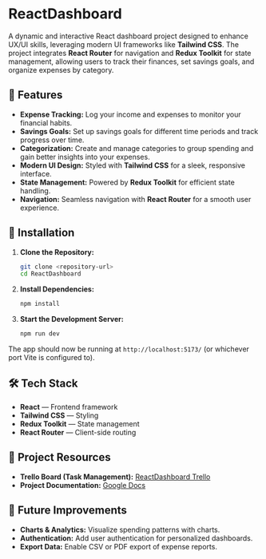 # **ReactDashboard**  

A dynamic and interactive React dashboard project designed to enhance UX/UI skills, leveraging modern UI frameworks like **Tailwind CSS**. The project integrates **React Router** for navigation and **Redux Toolkit** for state management, allowing users to track their finances, set savings goals, and organize expenses by category.  

## 🚀 **Features**  

- **Expense Tracking:** Log your income and expenses to monitor your financial habits.  
- **Savings Goals:** Set up savings goals for different time periods and track progress over time.  
- **Categorization:** Create and manage categories to group spending and gain better insights into your expenses.  
- **Modern UI Design:** Styled with **Tailwind CSS** for a sleek, responsive interface.  
- **State Management:** Powered by **Redux Toolkit** for efficient state handling.  
- **Navigation:** Seamless navigation with **React Router** for a smooth user experience.  

## 📂 **Installation**  

1. **Clone the Repository:**  
   ```bash  
   git clone <repository-url>  
   cd ReactDashboard  
   ```  

2. **Install Dependencies:**  
   ```bash  
   npm install  
   ```  

3. **Start the Development Server:**  
   ```bash  
   npm run dev  
   ```  

The app should now be running at `http://localhost:5173/` (or whichever port Vite is configured to).  

## 🛠️ **Tech Stack**  

- **React** — Frontend framework  
- **Tailwind CSS** — Styling  
- **Redux Toolkit** — State management  
- **React Router** — Client-side routing  

## 📑 **Project Resources**  

- **Trello Board (Task Management):** [ReactDashboard Trello](https://trello.com/b/t6WihFUK/boilerroom-v9-11)  
- **Project Documentation:** [Google Docs](https://docs.google.com/document/d/1H4eDuZfrzw68r0HXZTlOL5OC27io28WSMaKc7NazzCg/edit?tab=t.0)  

## 🎯 **Future Improvements**  

- **Charts & Analytics:** Visualize spending patterns with charts.  
- **Authentication:** Add user authentication for personalized dashboards.  
- **Export Data:** Enable CSV or PDF export of expense reports.    
